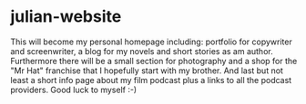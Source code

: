 # julian-website
This will become my personal homepage including: portfolio for copywriter and screenwriter, a blog for my novels and short stories as am author. Furthermore there will be a small section for photography and a shop for the "Mr Hat" franchise that I hopefully start with my brother. And last but not least a short info page about my film podcast plus a links to all the podcast providers. Good luck to myself :-)